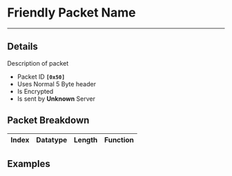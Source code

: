 # Friendly Packet Name #

---


## Details ##

Description of packet
  * Packet ID **`[0x50]`**
  * Uses Normal 5 Byte header
  * Is Encrypted
  * Is sent by **Unknown** Server

## Packet Breakdown ##
| Index | Datatype | Length | Function |
|:------|:---------|:-------|:---------|

## Examples ##